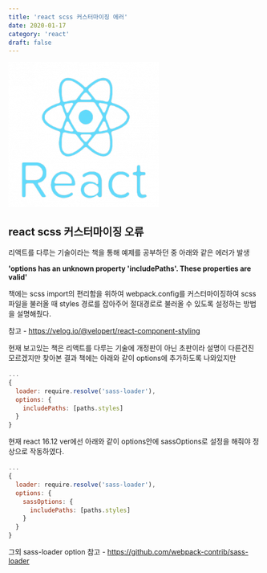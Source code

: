 ```yaml
---
title: 'react scss 커스터마이징 에러'
date: 2020-01-17
category: 'react'
draft: false
---
```


![](./images/banner/react.png)

## react scss 커스터마이징 오류

리액트를 다루는 기술이라는 책을 통해 예제를 공부하던 중 아래와 같은 에러가 발생

**'options has an unknown property 'includePaths'. These properties are valid'**

책에는 scss import의 편리함을 위하여 webpack.config를 커스터마이징하여
scss파일을 불러올 때 styles 경로를 잡아주어 절대경로로 불러올 수 있도록 설정하는 방법을
설명해줬다.

참고 - https://velog.io/@velopert/react-component-styling

현재 보고있는 책은 리액트를 다루는 기술에 개정판이 아닌 초판이라 설명이 다른건진 모르겠지만
찾아본 결과 책에는 아래와 같이 options에 추가하도록 나와있지만 

```js
...
{
  loader: require.resolve('sass-loader'),
  options: {
    includePaths: [paths.styles]
  }
}
```

현재 react 16.12 ver에선 아래와 같이 options안에 sassOptions로 설정을 해줘야 정상으로 작동하였다.

```js
...
{
  loader: require.resolve('sass-loader'),
  options: {
    sassOptions: {
      includePaths: [paths.styles]
    }
  }
}
```

그외 sass-loader option 참고 - https://github.com/webpack-contrib/sass-loader